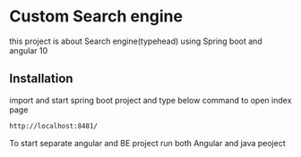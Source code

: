 # Custom Search engine

this project is about Search engine(typehead) using Spring boot and angular 10

## Installation

import and start spring boot project and type below command to open index page

```bash
http://localhost:8481/
```

To start separate angular and BE project run both Angular and java peoject
